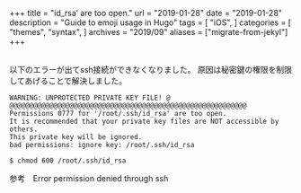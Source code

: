 +++
title = "id_rsa’ are too open."
url = "2019-01-28"
date = "2019-01-28"
description = "Guide to emoji usage in Hugo"
tags = [
    "iOS",
]
categories = [
    "themes",
    "syntax",
]
archives = "2019/09"
aliases = ["migrate-from-jekyl"]
+++

<br>
以下のエラーが出てssh接続ができなくなりました。
原因は秘密鍵の権限を制限してあげることで解決しました。

```
WARNING: UNPROTECTED PRIVATE KEY FILE! @
@@@@@@@@@@@@@@@@@@@@@@@@@@@@@@@@@@@@@@@@@@@@@@@@@@@@@@@@@@@
Permissions 0777 for '/root/.ssh/id_rsa' are too open.
It is recommended that your private key files are NOT accessible by others.
This private key will be ignored.
bad permissions: ignore key: /root/.ssh/id_rsa

$ chmod 600 /root/.ssh/id_rsa
```

参考　Error permission denied through ssh

